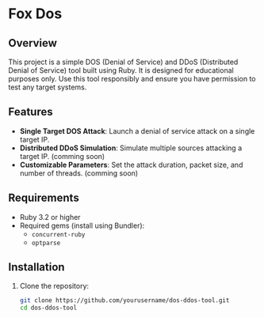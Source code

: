 # Fox Dos

## Overview

This project is a simple DOS (Denial of Service) and DDoS (Distributed Denial of Service) tool built using Ruby. It is designed for educational purposes only. Use this tool responsibly and ensure you have permission to test any target systems.

## Features

- **Single Target DOS Attack**: Launch a denial of service attack on a single target IP.
- **Distributed DDoS Simulation**: Simulate multiple sources attacking a target IP. (comming soon)
- **Customizable Parameters**: Set the attack duration, packet size, and number of threads. (comming soon)

## Requirements

- Ruby 3.2 or higher
- Required gems (install using Bundler):
  - `concurrent-ruby`
  - `optparse`

## Installation

1. Clone the repository:
   ```bash
   git clone https://github.com/yourusername/dos-ddos-tool.git
   cd dos-ddos-tool
